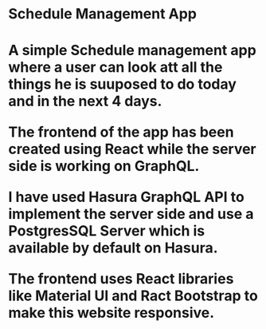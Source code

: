 <h1>Schedule Management App<h1>
  
  A simple Schedule management app where a user can look att all the things he is suuposed to do today and in the next 4 days.
  
  The frontend of the app has been created using React while the server side is working on GraphQL.
  
  I have used Hasura GraphQL API to implement the server side and use a PostgresSQL Server which is available by default on Hasura.
  
  The frontend uses React libraries like Material UI and Ract Bootstrap to make this website responsive.
  

